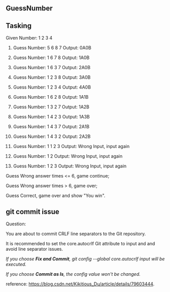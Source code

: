 ## GuessNumber

## Tasking

Given Number: 1 2 3 4

1. Guess Number: 5 6 8 7  Output: 0A0B

2. Guess Number: 1 6 7 8  Output: 1A0B

3. Guess Number: 1 6 3 7  Output: 2A0B

4. Guess Number: 1 2 3 8  Output: 3A0B
 
5. Guess Number: 1 2 3 4  Output: 4A0B

6. Guess Number: 1 6 2 8  Output: 1A1B

7. Guess Number: 1 3 2 7  Output: 1A2B

8. Guess Number: 1 4 2 3  Output: 1A3B

9. Guess Number: 1 4 3 7  Output: 2A1B

10. Guess Number: 1 4 3 2  Output: 2A2B

11. Guess Number: 1 1 2 3  Output: Wrong Input, input again

12. Guess Number: 1 2      Output: Wrong Input, input again

13. Guess Number: 1 2 3    Output: Wrong Input, input again

Guess Wrong answer times <= 6, game continue;

Guess Wrong answer times > 6, game over;

Guess Correct, game over and show "You win". 



## git commit issue

Question:

You are about to commit CRLF line separators to the Git repository.

It is recommended to set the core.autocrlf Git attribute to input and and avoid line separator issues.

_If you choose **Fix and Commit**, git config --global core.autocrlf input will be executed._

_If you choose **Commit as Is**, the config value won't be changed._

reference: https://blog.csdn.net/Kikitious_Du/article/details/79603444.
